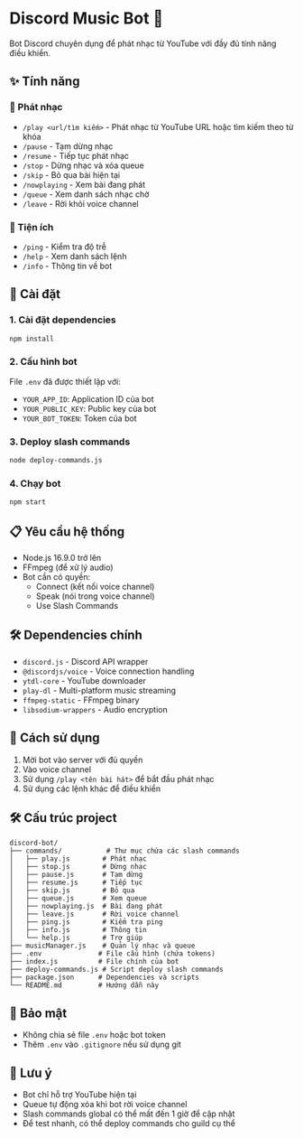 # Discord Music Bot 🎵

Bot Discord chuyên dụng để phát nhạc từ YouTube với đầy đủ tính năng điều khiển.

## ✨ Tính năng

### 🎵 Phát nhạc
- `/play <url/tìm kiếm>` - Phát nhạc từ YouTube URL hoặc tìm kiếm theo từ khóa
- `/pause` - Tạm dừng nhạc
- `/resume` - Tiếp tục phát nhạc
- `/stop` - Dừng nhạc và xóa queue
- `/skip` - Bỏ qua bài hiện tại
- `/nowplaying` - Xem bài đang phát
- `/queue` - Xem danh sách nhạc chờ
- `/leave` - Rời khỏi voice channel

### 🔧 Tiện ích
- `/ping` - Kiểm tra độ trễ
- `/help` - Xem danh sách lệnh
- `/info` - Thông tin về bot

## 🚀 Cài đặt

### 1. Cài đặt dependencies
```bash
npm install
```

### 2. Cấu hình bot
File `.env` đã được thiết lập với:
- `YOUR_APP_ID`: Application ID của bot
- `YOUR_PUBLIC_KEY`: Public key của bot
- `YOUR_BOT_TOKEN`: Token của bot

### 3. Deploy slash commands
```bash
node deploy-commands.js
```

### 4. Chạy bot
```bash
npm start
```

## 📋 Yêu cầu hệ thống

- Node.js 16.9.0 trở lên
- FFmpeg (để xử lý audio)
- Bot cần có quyền:
  - Connect (kết nối voice channel)
  - Speak (nói trong voice channel)
  - Use Slash Commands

## 🛠️ Dependencies chính

- `discord.js` - Discord API wrapper
- `@discordjs/voice` - Voice connection handling
- `ytdl-core` - YouTube downloader
- `play-dl` - Multi-platform music streaming
- `ffmpeg-static` - FFmpeg binary
- `libsodium-wrappers` - Audio encryption

## 🎯 Cách sử dụng

1. Mời bot vào server với đủ quyền
2. Vào voice channel
3. Sử dụng `/play <tên bài hát>` để bắt đầu phát nhạc
4. Sử dụng các lệnh khác để điều khiển

## 🛠️ Cấu trúc project

```
discord-bot/
├── commands/           # Thư mục chứa các slash commands
│   ├── play.js        # Phát nhạc
│   ├── stop.js        # Dừng nhạc
│   ├── pause.js       # Tạm dừng
│   ├── resume.js      # Tiếp tục
│   ├── skip.js        # Bỏ qua
│   ├── queue.js       # Xem queue
│   ├── nowplaying.js  # Bài đang phát
│   ├── leave.js       # Rời voice channel
│   ├── ping.js        # Kiểm tra ping
│   ├── info.js        # Thông tin
│   └── help.js        # Trợ giúp
├── musicManager.js    # Quản lý nhạc và queue
├── .env              # File cấu hình (chứa tokens)
├── index.js          # File chính của bot
├── deploy-commands.js # Script deploy slash commands
├── package.json      # Dependencies và scripts
└── README.md         # Hướng dẫn này
```

## 🔐 Bảo mật

- Không chia sẻ file `.env` hoặc bot token
- Thêm `.env` vào `.gitignore` nếu sử dụng git

## 📝 Lưu ý

- Bot chỉ hỗ trợ YouTube hiện tại
- Queue tự động xóa khi bot rời voice channel
- Slash commands global có thể mất đến 1 giờ để cập nhật
- Để test nhanh, có thể deploy commands cho guild cụ thể